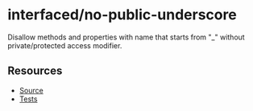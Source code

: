 # interfaced/no-public-underscore

Disallow methods and properties with name that starts from "_" without private/protected access modifier.

## Resources

* [Source](../../lib/rules/no-public-underscore.js)
* [Tests](../../test/eslint/rules/no-public-underscore.js)
